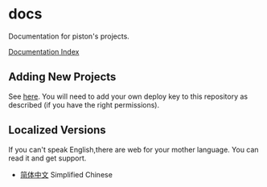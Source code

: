 # docs
Documentation for piston's projects.

[Documentation Index](http://docs.piston.rs)

## Adding New Projects

See [here](https://github.com/kmcallister/travis-doc-upload/blob/master/README.md). 
You will need to add your own deploy key to this repository as described (if you have the right permissions).

## Localized Versions

If you can't speak English,there are web for your mother language. You can read it and get support.

- [简体中文](https://3442853561.github.io/pistondoc/) Simplified Chinese
